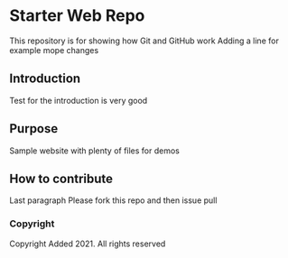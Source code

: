 # Starter Web Repo

This repository is for showing how Git and GitHub work
Adding a line for example
mope changes

## Introduction

Test for the introduction is very good

## Purpose

Sample website with plenty of files for demos

## How to contribute

Last paragraph
Please fork  this repo and then issue pull

### Copyright
Copyright Added 2021. All rights reserved 
